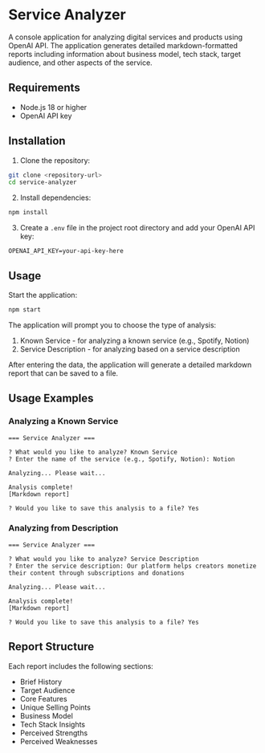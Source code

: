 # Service Analyzer

A console application for analyzing digital services and products using OpenAI API. The application generates detailed markdown-formatted reports including information about business model, tech stack, target audience, and other aspects of the service.

## Requirements

- Node.js 18 or higher
- OpenAI API key

## Installation

1. Clone the repository:
```bash
git clone <repository-url>
cd service-analyzer
```

2. Install dependencies:
```bash
npm install
```

3. Create a `.env` file in the project root directory and add your OpenAI API key:
```
OPENAI_API_KEY=your-api-key-here
```

## Usage

Start the application:
```bash
npm start
```

The application will prompt you to choose the type of analysis:
1. Known Service - for analyzing a known service (e.g., Spotify, Notion)
2. Service Description - for analyzing based on a service description

After entering the data, the application will generate a detailed markdown report that can be saved to a file.

## Usage Examples

### Analyzing a Known Service
```
=== Service Analyzer ===

? What would you like to analyze? Known Service
? Enter the name of the service (e.g., Spotify, Notion): Notion

Analyzing... Please wait...

Analysis complete!
[Markdown report]

? Would you like to save this analysis to a file? Yes
```

### Analyzing from Description
```
=== Service Analyzer ===

? What would you like to analyze? Service Description
? Enter the service description: Our platform helps creators monetize their content through subscriptions and donations

Analyzing... Please wait...

Analysis complete!
[Markdown report]

? Would you like to save this analysis to a file? Yes
```

## Report Structure

Each report includes the following sections:
- Brief History
- Target Audience
- Core Features
- Unique Selling Points
- Business Model
- Tech Stack Insights
- Perceived Strengths
- Perceived Weaknesses 